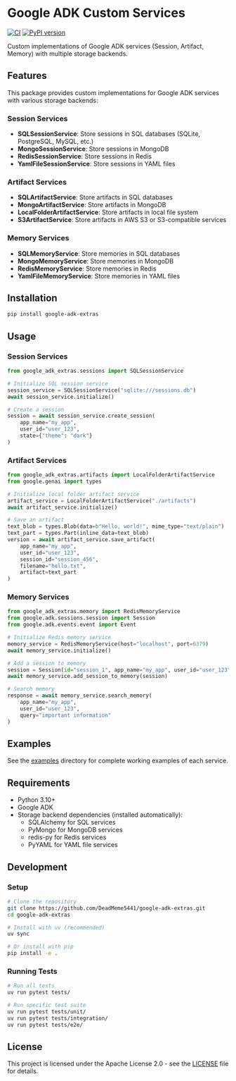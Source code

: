# Google ADK Custom Services

[![CI](https://github.com/DeadMeme5441/google-adk-extras/actions/workflows/ci.yml/badge.svg)](https://github.com/DeadMeme5441/google-adk-extras/actions/workflows/ci.yml)
[![PyPI version](https://badge.fury.io/py/google-adk-extras.svg)](https://badge.fury.io/py/google-adk-extras)

Custom implementations of Google ADK services (Session, Artifact, Memory) with multiple storage backends.

## Features

This package provides custom implementations for Google ADK services with various storage backends:

### Session Services
- **SQLSessionService**: Store sessions in SQL databases (SQLite, PostgreSQL, MySQL, etc.)
- **MongoSessionService**: Store sessions in MongoDB
- **RedisSessionService**: Store sessions in Redis
- **YamlFileSessionService**: Store sessions in YAML files

### Artifact Services
- **SQLArtifactService**: Store artifacts in SQL databases
- **MongoArtifactService**: Store artifacts in MongoDB
- **LocalFolderArtifactService**: Store artifacts in local file system
- **S3ArtifactService**: Store artifacts in AWS S3 or S3-compatible services

### Memory Services
- **SQLMemoryService**: Store memories in SQL databases
- **MongoMemoryService**: Store memories in MongoDB
- **RedisMemoryService**: Store memories in Redis
- **YamlFileMemoryService**: Store memories in YAML files

## Installation

```bash
pip install google-adk-extras
```

## Usage

### Session Services

```python
from google_adk_extras.sessions import SQLSessionService

# Initialize SQL session service
session_service = SQLSessionService("sqlite:///sessions.db")
await session_service.initialize()

# Create a session
session = await session_service.create_session(
    app_name="my_app",
    user_id="user_123",
    state={"theme": "dark"}
)
```

### Artifact Services

```python
from google_adk_extras.artifacts import LocalFolderArtifactService
from google.genai import types

# Initialize local folder artifact service
artifact_service = LocalFolderArtifactService("./artifacts")
await artifact_service.initialize()

# Save an artifact
text_blob = types.Blob(data=b"Hello, world!", mime_type="text/plain")
text_part = types.Part(inline_data=text_blob)
version = await artifact_service.save_artifact(
    app_name="my_app",
    user_id="user_123",
    session_id="session_456",
    filename="hello.txt",
    artifact=text_part
)
```

### Memory Services

```python
from google_adk_extras.memory import RedisMemoryService
from google.adk.sessions.session import Session
from google.adk.events.event import Event

# Initialize Redis memory service
memory_service = RedisMemoryService(host="localhost", port=6379)
await memory_service.initialize()

# Add a session to memory
session = Session(id="session_1", app_name="my_app", user_id="user_123", events=[])
await memory_service.add_session_to_memory(session)

# Search memory
response = await memory_service.search_memory(
    app_name="my_app",
    user_id="user_123",
    query="important information"
)
```

## Examples

See the [examples](examples/) directory for complete working examples of each service.

## Requirements

- Python 3.10+
- Google ADK
- Storage backend dependencies (installed automatically):
  - SQLAlchemy for SQL services
  - PyMongo for MongoDB services
  - redis-py for Redis services
  - PyYAML for YAML file services

## Development

### Setup

```bash
# Clone the repository
git clone https://github.com/DeadMeme5441/google-adk-extras.git
cd google-adk-extras

# Install with uv (recommended)
uv sync

# Or install with pip
pip install -e .
```

### Running Tests

```bash
# Run all tests
uv run pytest tests/

# Run specific test suite
uv run pytest tests/unit/
uv run pytest tests/integration/
uv run pytest tests/e2e/
```

## License

This project is licensed under the Apache License 2.0 - see the [LICENSE](LICENSE) file for details.
